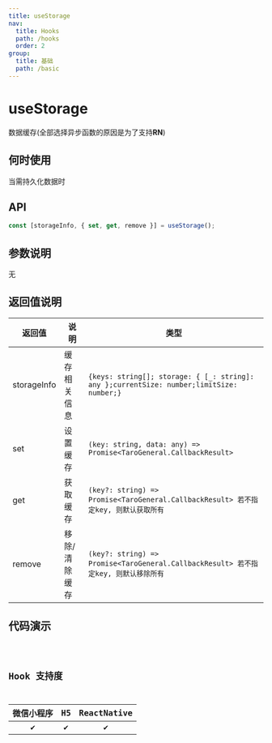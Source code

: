 ```yaml
---
title: useStorage
nav:
  title: Hooks
  path: /hooks
  order: 2
group:
  title: 基础
  path: /basic
---
```


# useStorage

数据缓存(全部选择异步函数的原因是为了支持**RN**)

## 何时使用

当需持久化数据时

## API

```ts
const [storageInfo, { set, get, remove }] = useStorage();
```

## 参数说明

无

## 返回值说明

| 返回值      | 说明          | 类型                                                                                     |
| ----------- | ------------- | ---------------------------------------------------------------------------------------- |
| storageInfo | 缓存相关信息  | `{keys: string[]; storage: { [_: string]: any };currentSize: number;limitSize: number;}` |
| set         | 设置缓存      | `(key: string, data: any) => Promise<TaroGeneral.CallbackResult>`                        |
| get         | 获取缓存      | `(key?: string) => Promise<TaroGeneral.CallbackResult> 若不指定key, 则默认获取所有`      |
| remove      | 移除/清除缓存 | `(key?: string) => Promise<TaroGeneral.CallbackResult> 若不指定key, 则默认移除所有`      |

## 代码演示

<code src="useStorage/index" group="basic" />

## Hook 支持度

| 微信小程序 | H5  | ReactNative |
| :--------: | :-: | :---------: |
|     ✔️     | ✔️  |     ✔️      |
